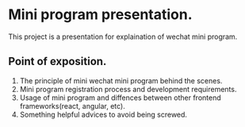 # Mini program presentation.
This project is a presentation for explaination of wechat mini program.

## Point of exposition. 
1. The principle of mini wechat mini program behind the scenes.
2. Mini program registration process and development requirements.
3. Usage of mini program and diffences between other frontend frameworks(react, angular, etc).
4. Something helpful advices to avoid being screwed.
